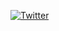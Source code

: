 [![Twitter](https://img.shields.io/twitter/url?label=Discord&logo=Discord&style=social&url=https%3A%2F%2Fdiscord.gg%2FVYdrChWGRc)](https://twitter.com/intent/tweet?text=Wow:&url=https%3A%2F%2Fgithub.com%2FManiust%2FBortcla%2Factions%2Fnew)
